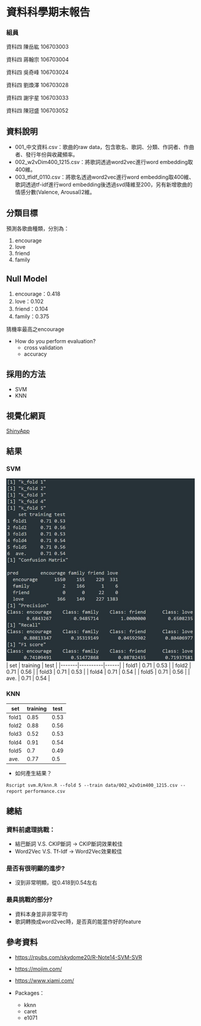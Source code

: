 # 資料科學期末報告

### 組員

資科四    陳岳紘	106703003	
 
資科四    蔣翰宗	106703004
  
資科四    吳奇峰	106703024
 
資科四    劉煥澤	106703028
 
資科四    謝宇星	106703033

資科四    陳冠盛	106703052

## 資料說明

* 001_中文資料.csv：歌曲的raw data，包含歌名、歌詞、分類、作詞者、作曲者、發行年份與收藏頻率。
* 002_w2vDim400_1215.csv：將歌詞透過word2vec進行word embedding取400維。
* 003_tfidf_0110.csv：將歌名透過word2vec進行word embedding取400維、歌詞透過tf-idf進行word embedding後透過svd降維至200，另有新增歌曲的情感分數(Valence, Arousal)2維。

## 分類目標

預測各歌曲種類，分別為：
  1) encourage
  2) love
  3) friend
  4) family

## Null Model

1) encourage：0.418
2) love：0.102
3) friend：0.104
4) family：0.375

猜機率最高之encourage

* How do you perform evaluation?
  * cross validation
  * accuracy

## 採用的方法

* SVM
* KNN

## 視覺化網頁

[ShinyApp](https://zovjsra.shinyapps.io/final_vis_app/)

## 結果

### SVM
![svmScore](./results/result_SVM.jpg)
| set   | training | test |
|-------|----------|------|
| fold1 | 0.71     | 0.53 |
| fold2 | 0.71     | 0.56 |
| fold3 | 0.71     | 0.53 |
| fold4 | 0.71     | 0.54 |
| fold5 | 0.71     | 0.56 |
| ave.  | 0.71     | 0.54 |

### KNN

| set   | training | test |
|-------|----------|------|
| fold1 | 0.85     | 0.53 |
| fold2 | 0.88     | 0.56 |
| fold3 | 0.52     | 0.53 |
| fold4 | 0.91     | 0.54 |
| fold5 | 0.7      | 0.49 |
| ave.  | 0.77     | 0.5  |

* 如何產生結果？

<pre><code>Rscript svm.R/knn.R --fold 5 --train data/002_w2vDim400_1215.csv --report performance.csv</code></pre>
    
## 總結

### 資料前處理挑戰：
  * 結巴斷詞 V.S. CKIP斷詞 → CKIP斷詞效果較佳
  * Word2Vec V.S. Tf-Idf → Word2Vec效果較佳
### 是否有很明顯的進步?
  * 沒到非常明顯，從0.418到0.54左右
### 最具挑戰的部分?
  * 資料本身並非非常平均
  * 歌詞轉換成word2vec時，是否真的能當作好的feature

## 參考資料

* https://rpubs.com/skydome20/R-Note14-SVM-SVR
* https://mojim.com/
* https://www.xiami.com/

* Packages：
  + kknn
  + caret
  + e1071
